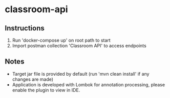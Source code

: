 # classroom-api

## Instructions
1. Run 'docker-compose up' on root path to start
2. Import postman collection 'Classroom API' to access endpoints

## Notes
- Target jar file is provided by default (run 'mvn clean install' if any changes are made)
- Application is developed with Lombok for annotation processing, please enable the plugin to view in IDE.

